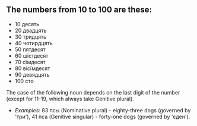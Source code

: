 ## The numbers from 10 to 100 are these:

*   10 десять
*   20 двадцять
*   30 тридцять
*   40 чотирдцять
*   50 пятдесят
*   60 шістдесят
*   70 сїмдесят
*   80 вісїмдесят
*   90 девядцять
*   100 сто

The case of the following noun depends on the last digit of the number (except for 11-19, which always take Genitive plural).

*   _Examples:_ 83 псы (Nominative plural) - eighty-three dogs (governed by 'три'), 41 пса (Genitive singular) - forty-one dogs (governed by 'єден').